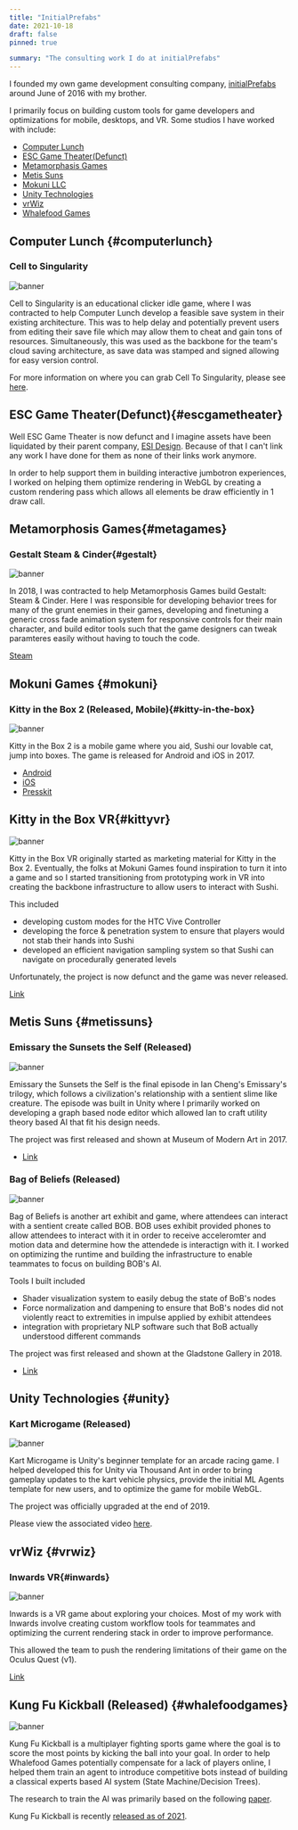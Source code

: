 ```yaml
---
title: "InitialPrefabs"
date: 2021-10-18
draft: false
pinned: true

summary: "The consulting work I do at initialPrefabs"
---
```


I founded my own game development consulting company, [initialPrefabs](https://initialprefabs.com) 
around June of 2016 with my brother. 

I primarily focus on building custom tools for game developers and optimizations for mobile, 
desktops, and VR. Some studios I have worked with include:

* [Computer Lunch](#computerlunch)
* [ESC Game Theater(Defunct)](#escgametheater)
* [Metamorphasis Games](#metagames)
* [Metis Suns](#metissuns)
* [Mokuni LLC](#mokuni)
* [Unity Technologies](#unity)
* [vrWiz](#vrwiz)
* [Whalefood Games](#whalefoodgames)

## Computer Lunch {#computerlunch}
### Cell to Singularity

![banner](https://www.celltosingularity.com/img/cell_to_singularity_app_icon.png)

Cell to Singularity is an educational clicker idle game, where I was contracted to help Computer 
Lunch develop a feasible save system in their existing architecture. This was to help delay and 
potentially prevent users from editing their save file which may allow them to cheat and gain 
tons of resources. Simultaneously, this was used as the backbone for the team's cloud saving 
architecture, as save data was stamped and signed allowing for easy version control.

For more information on where you can grab Cell To Singularity, please see [here](https://www.celltosingularity.com/).

## ESC Game Theater(Defunct){#escgametheater}

Well ESC Game Theater is now defunct and I imagine assets have been liquidated by their parent 
company, [ESI Design](https://esidesign.nbbj.com/). Because of that I can't link any work I have 
done for them as none of their links work anymore. 

In order to help support them in building interactive jumbotron experiences, I worked on 
helping them optimize rendering in WebGL by creating a custom rendering pass which allows 
all elements be draw efficiently in 1 draw call.

## Metamorphosis Games{#metagames}
### Gestalt Steam & Cinder{#gestalt}

![banner](https://cdn.akamai.steamstatic.com/steam/apps/1231990/header.jpg?t=1629970667)

In 2018, I was contracted to help Metamorphosis Games build Gestalt: Steam & Cinder. Here I was 
responsible for developing behavior trees for many of the grunt enemies in their games, developing 
and finetuning a generic cross fade animation system for responsive controls for their main 
character, and build editor tools such that the game designers can tweak paramteres easily 
without having to touch the code.

[Steam](https://store.steampowered.com/agecheck/app/1231990/)

## Mokuni Games {#mokuni}
### Kitty in the Box 2 (Released, Mobile){#kitty-in-the-box}

![banner](http://mokuni.com/press/Kitty%20in%20the%20Box%202/images/header.png)

Kitty in the Box 2 is a mobile game where you aid, Sushi our lovable cat, jump into boxes. The game 
is released for Android and iOS in 2017.

* [Android](https://play.google.com/store/apps/details?id=com.mokuni.kib2&hl=en_US)
* [iOS](https://apps.apple.com/us/app/kitty-in-the-box-2/id1106313526)
* [Presskit](http://mokuni.com/press/sheet.php?p=Kitty%20in%20the%20Box%202)


## Kitty in the Box VR{#kittyvr}

![banner](http://mokuni.com/press/Kitty%20in%20the%20Box%20VR/images/header.png)

Kitty in the Box VR originally started as marketing material for Kitty in the Box 2. Eventually, 
the folks at Mokuni Games found inspiration to turn it into a game and so I started transitioning 
from prototyping work in VR into creating the backbone infrastructure to allow users to interact 
with Sushi. 

This included 
* developing custom modes for the HTC Vive Controller
* developing the force & penetration system to ensure that players would not stab their hands 
into Sushi 
* developed an efficient navigation sampling system so that Sushi can navigate on 
procedurally generated levels

Unfortunately, the project is now defunct and the game was never released.

[Link](http://mokuni.com/press/sheet.php?p=Kitty%20in%20the%20Box%20VR)

## Metis Suns {#metissuns}

### Emissary the Sunsets the Self (Released)

![banner](https://d2w9rnfcy7mm78.cloudfront.net/2455622/display_c572f2f995faf7d9d8ceb3b7e6749739.png)

Emissary the Sunsets the Self is the final episode in Ian Cheng's Emissary's trilogy, which follows 
a civilization's relationship with a sentient slime like creature. The episode was built in Unity 
where I primarily worked on developing a graph based node editor which allowed Ian to 
craft utility theory based AI that fit his design needs.

The project was first released and shown at Museum of Modern Art in 2017.
* [Link](http://iancheng.com/emissaries)

### Bag of Beliefs (Released)

![banner](https://d2w9rnfcy7mm78.cloudfront.net/2663713/original_5961e121e6b2cc91b90ce77bda1563f8.jpg)

Bag of Beliefs is another art exhibit and game, where attendees can interact with a sentient create 
called BOB. BOB uses exhibit provided phones to allow attendees to interact with it in order to receive 
acceleromter and motion data and determine how the attendede is interactign with it. I worked on 
optimizing the runtime and building the infrastructure to enable teammates to focus on building 
BOB's AI.

Tools I built included
* Shader visualization system to easily debug the state of BoB's nodes
* Force normalization and dampening to ensure that BoB's nodes did not violently react to extremities 
in impulse applied by exhibit attendees
* integration with proprietary NLP software such that BoB actually understood different commands

The project was first released and shown at the Gladstone Gallery in 2018.
* [Link](http://iancheng.com/BOB)

## Unity Technologies {#unity}
### Kart Microgame (Released)

![banner](https://assetstorev1-prd-cdn.unity3d.com/key-image/1c64e0ff-1b57-48ad-8b3d-ab7bf63e6d0c.webp)

Kart Microgame is Unity's beginner template for an arcade racing game. I helped developed this for 
Unity via Thousand Ant in order to bring gameplay updates to the kart vehicle physics, provide the 
initial ML Agents template for new users, and to optimize the game for mobile WebGL.

The project was officially upgraded at the end of 2019.

Please view the associated video [here](../thousand-ant).

## vrWiz {#vrwiz}

### Inwards VR{#inwards}

![banner](https://static.wixstatic.com/media/7e1185_7e2d1afe25994e019c616392d5f72a41~mv2.jpg/v1/fill/w_1956,h_1108,al_c,q_90,usm_0.66_1.00_0.01/Screen%2520Shot%25202021-03-12%2520at%252015_42_.webp)

Inwards is a VR game about exploring your choices. Most of my work with Inwards involve creating custom 
workflow tools for teammates and optimizing the current rendering stack in order to improve performance.

This allowed the team to push the rendering limitations of their game on the Oculus Quest (v1).

[Link](https://www.vrwiz.co/projects)

## Kung Fu Kickball (Released) {#whalefoodgames}

![banner](https://www.kungfukickball.com/images/Screenshot1.png)

Kung Fu Kickball is a multiplayer fighting sports game where the goal is to score the most points 
by kicking the ball into your goal. In order to help Whalefood Games potentially compensate for a 
lack of players online, I helped them train an agent to introduce competitive bots instead of 
building a classical experts based AI system (State Machine/Decision Trees). 

The research to train the AI was primarily based on the following [paper](https://arxiv.org/pdf/1702.06230.pdf).

Kung Fu Kickball is recently [released as of 2021](https://store.steampowered.com/app/1004620/KungFu_Kickball/).

